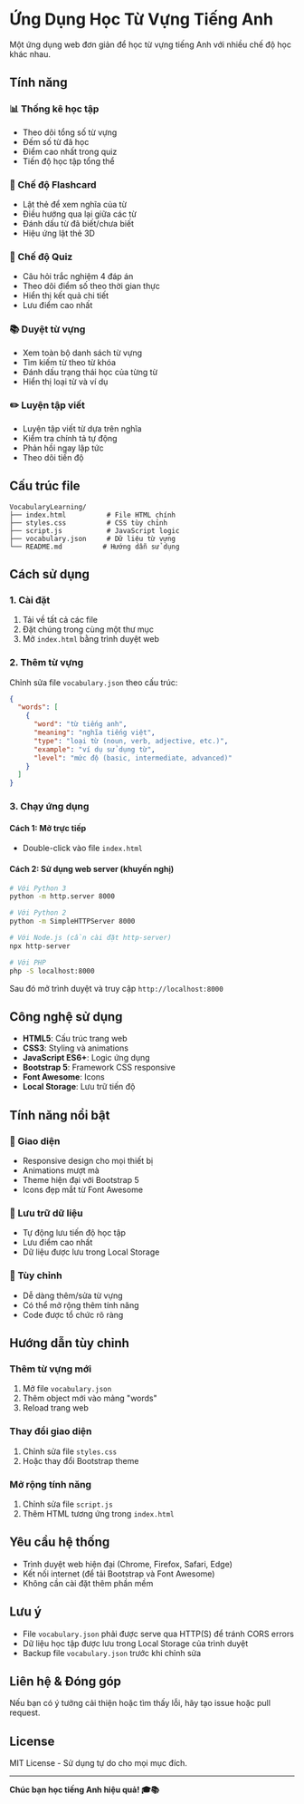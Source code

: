# Ứng Dụng Học Từ Vựng Tiếng Anh

Một ứng dụng web đơn giản để học từ vựng tiếng Anh với nhiều chế độ học khác nhau.

## Tính năng

### 📊 Thống kê học tập
- Theo dõi tổng số từ vựng
- Đếm số từ đã học
- Điểm cao nhất trong quiz
- Tiến độ học tập tổng thể

### 🎴 Chế độ Flashcard
- Lật thẻ để xem nghĩa của từ
- Điều hướng qua lại giữa các từ
- Đánh dấu từ đã biết/chưa biết
- Hiệu ứng lật thẻ 3D

### 🧠 Chế độ Quiz
- Câu hỏi trắc nghiệm 4 đáp án
- Theo dõi điểm số theo thời gian thực
- Hiển thị kết quả chi tiết
- Lưu điểm cao nhất

### 📚 Duyệt từ vựng
- Xem toàn bộ danh sách từ vựng
- Tìm kiếm từ theo từ khóa
- Đánh dấu trạng thái học của từng từ
- Hiển thị loại từ và ví dụ

### ✏️ Luyện tập viết
- Luyện tập viết từ dựa trên nghĩa
- Kiểm tra chính tả tự động
- Phản hồi ngay lập tức
- Theo dõi tiến độ

## Cấu trúc file

```
VocabularyLearning/
├── index.html          # File HTML chính
├── styles.css          # CSS tùy chỉnh
├── script.js           # JavaScript logic
├── vocabulary.json     # Dữ liệu từ vựng
└── README.md          # Hướng dẫn sử dụng
```

## Cách sử dụng

### 1. Cài đặt
1. Tải về tất cả các file
2. Đặt chúng trong cùng một thư mục
3. Mở `index.html` bằng trình duyệt web

### 2. Thêm từ vựng
Chỉnh sửa file `vocabulary.json` theo cấu trúc:

```json
{
  "words": [
    {
      "word": "từ tiếng anh",
      "meaning": "nghĩa tiếng việt",
      "type": "loại từ (noun, verb, adjective, etc.)",
      "example": "ví dụ sử dụng từ",
      "level": "mức độ (basic, intermediate, advanced)"
    }
  ]
}
```

### 3. Chạy ứng dụng

#### Cách 1: Mở trực tiếp
- Double-click vào file `index.html`

#### Cách 2: Sử dụng web server (khuyến nghị)
```bash
# Với Python 3
python -m http.server 8000

# Với Python 2
python -m SimpleHTTPServer 8000

# Với Node.js (cần cài đặt http-server)
npx http-server

# Với PHP
php -S localhost:8000
```

Sau đó mở trình duyệt và truy cập `http://localhost:8000`

## Công nghệ sử dụng

- **HTML5**: Cấu trúc trang web
- **CSS3**: Styling và animations
- **JavaScript ES6+**: Logic ứng dụng
- **Bootstrap 5**: Framework CSS responsive
- **Font Awesome**: Icons
- **Local Storage**: Lưu trữ tiến độ

## Tính năng nổi bật

### 🎨 Giao diện
- Responsive design cho mọi thiết bị
- Animations mượt mà
- Theme hiện đại với Bootstrap 5
- Icons đẹp mắt từ Font Awesome

### 💾 Lưu trữ dữ liệu
- Tự động lưu tiến độ học tập
- Lưu điểm cao nhất
- Dữ liệu được lưu trong Local Storage

### 🔧 Tùy chỉnh
- Dễ dàng thêm/sửa từ vựng
- Có thể mở rộng thêm tính năng
- Code được tổ chức rõ ràng

## Hướng dẫn tùy chỉnh

### Thêm từ vựng mới
1. Mở file `vocabulary.json`
2. Thêm object mới vào mảng "words"
3. Reload trang web

### Thay đổi giao diện
1. Chỉnh sửa file `styles.css`
2. Hoặc thay đổi Bootstrap theme

### Mở rộng tính năng
1. Chỉnh sửa file `script.js`
2. Thêm HTML tương ứng trong `index.html`

## Yêu cầu hệ thống

- Trình duyệt web hiện đại (Chrome, Firefox, Safari, Edge)
- Kết nối internet (để tải Bootstrap và Font Awesome)
- Không cần cài đặt thêm phần mềm

## Lưu ý

- File `vocabulary.json` phải được serve qua HTTP(S) để tránh CORS errors
- Dữ liệu học tập được lưu trong Local Storage của trình duyệt
- Backup file `vocabulary.json` trước khi chỉnh sửa

## Liên hệ & Đóng góp

Nếu bạn có ý tưởng cải thiện hoặc tìm thấy lỗi, hãy tạo issue hoặc pull request.

## License

MIT License - Sử dụng tự do cho mọi mục đích.

---

**Chúc bạn học tiếng Anh hiệu quả! 🎓📚**